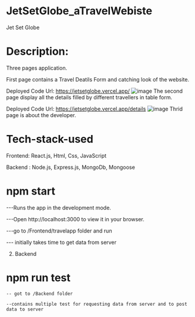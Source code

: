 # JetSetGlobe_aTravelWebiste
Jet Set Globe
# Description:
Three pages application.

First page contains a Travel Deatils Form and catching look of the website.

Deployed Code Url: https://jetsetglobe.vercel.app/
![image](https://github.com/annie-sri19/JetSetGlobe_aTravelWebiste/assets/40366495/37321648-d8e9-4970-9fbb-dd1b02748b84)
The second page display all the details filled by different travellers in table form.

Deployed Code Url: https://jetsetglobe.vercel.app/details
![image](https://github.com/annie-sri19/JetSetGlobe_aTravelWebiste/assets/40366495/b91fb2aa-cfad-43d5-ad1b-2ac5fe604aea)
Thrid page is about the developer.

# Tech-stack-used
Frontend: React.js, Html, Css, JavaScript

Backend : Node.js, Express.js, MongoDb, Mongoose

# npm start 
  ---Runs the app in the development mode.
  
  ---Open http://localhost:3000 to view it in your browser.
  
  ---go to /Frontend/travelapp folder and run 
  
  --- initially takes time to get data from server
  

2. Backend 
# npm run test 
    -- got to /Backend folder
    
    --contains multiple test for requesting data from server and to post data to server
    


